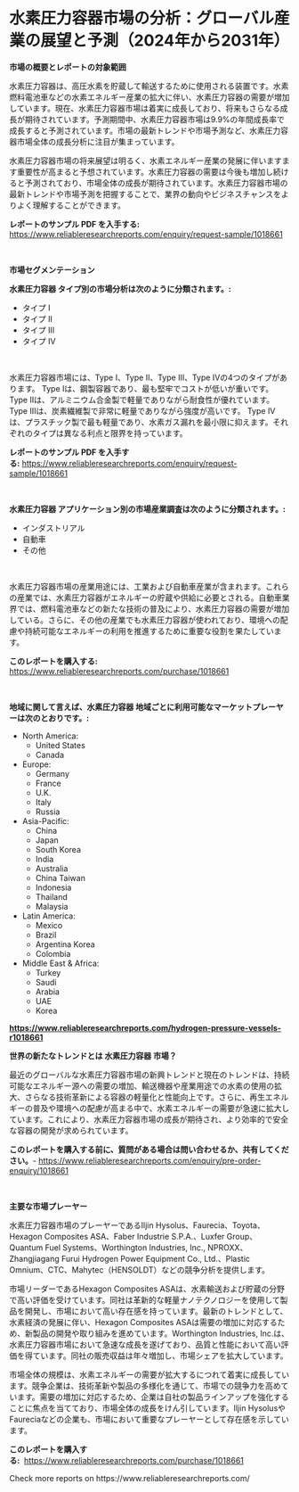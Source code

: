 <p><h1>水素圧力容器市場の分析：グローバル産業の展望と予測（2024年から2031年）</h1></p><p><strong>市場の概要とレポートの対象範囲</strong></p>
<p><p>水素圧力容器は、高圧水素を貯蔵して輸送するために使用される装置です。水素燃料電池車などの水素エネルギー産業の拡大に伴い、水素圧力容器の需要が増加しています。現在、水素圧力容器市場は着実に成長しており、将来もさらなる成長が期待されています。予測期間中、水素圧力容器市場は9.9%の年間成長率で成長すると予測されています。市場の最新トレンドや市場予測など、水素圧力容器市場全体の成長分析に注目が集まっています。</p><p>水素圧力容器市場の将来展望は明るく、水素エネルギー産業の発展に伴いますます重要性が高まると予想されています。水素圧力容器の需要は今後も増加し続けると予測されており、市場全体の成長が期待されています。水素圧力容器市場の最新トレンドや市場予測を把握することで、業界の動向やビジネスチャンスをよりよく理解することができます。</p></p>
<p><strong>レポートのサンプル PDF を入手する:</strong> <a href="https://www.reliableresearchreports.com/enquiry/request-sample/1018661">https://www.reliableresearchreports.com/enquiry/request-sample/1018661</a></p>
<p>&nbsp;</p>
<p><strong>市場セグメンテーション</strong></p>
<p><strong>水素圧力容器 タイプ別の市場分析は次のように分類されます。:</strong></p>
<p><ul><li>タイプ I</li><li>タイプ II</li><li>タイプ III</li><li>タイプ IV</li></ul></p>
<p>&nbsp;</p>
<p><p>水素圧力容器市場には、Type I、Type II、Type III、Type IVの4つのタイプがあります。 Type Iは、鋼製容器であり、最も堅牢でコストが低いが重いです。 Type IIは、アルミニウム合金製で軽量でありながら耐食性が優れています。 Type IIIは、炭素繊維製で非常に軽量でありながら強度が高いです。 Type IVは、プラスチック製で最も軽量であり、水素ガス漏れを最小限に抑えます。それぞれのタイプは異なる利点と限界を持っています。</p></p>
<p><strong>レポートのサンプル PDF を入手する:</strong>&nbsp;<a href="https://www.reliableresearchreports.com/enquiry/request-sample/1018661">https://www.reliableresearchreports.com/enquiry/request-sample/1018661</a></p>
<p>&nbsp;</p>
<p><strong> 水素圧力容器 アプリケーション別の市場産業調査は次のように分類されます。:</strong></p>
<p><ul><li>インダストリアル</li><li>自動車</li><li>その他</li></ul></p>
<p>&nbsp;</p>
<p><p>水素圧力容器市場の産業用途には、工業および自動車産業が含まれます。これらの産業では、水素圧力容器がエネルギーの貯蔵や供給に必要とされる。自動車業界では、燃料電池車などの新たな技術の普及により、水素圧力容器の需要が増加している。さらに、その他の産業でも水素圧力容器が使われており、環境への配慮や持続可能なエネルギーの利用を推進するために重要な役割を果たしています。</p></p>
<p><strong>このレポートを購入する:</strong>&nbsp; <a href="https://www.reliableresearchreports.com/purchase/1018661">https://www.reliableresearchreports.com/purchase/1018661</a></p>
<p>&nbsp;</p>
<p><strong>地域に関して言えば、水素圧力容器 地域ごとに利用可能なマーケットプレーヤーは次のとおりです。:</strong></p>
<p><ul>
    <li>
        North America:
        <ul>
            <li>United States</li>
            <li>Canada</li>
        </ul>
    </li>
    <li>
        Europe:
        <ul>
            <li>Germany</li>
            <li>France</li>
            <li>U.K.</li>
            <li>Italy</li>
            <li>Russia</li>
        </ul>
    </li>
    <li>
        Asia-Pacific:
        <ul>
            <li>China</li>
            <li>Japan</li>
            <li>South Korea</li>
            <li>India</li>
            <li>Australia</li>
            <li>China Taiwan</li>
            <li>Indonesia</li>
            <li>Thailand</li>
            <li>Malaysia</li>
        </ul>
    </li>
    <li>
        Latin America:
        <ul>
            <li>Mexico</li>
            <li>Brazil</li>
            <li>Argentina Korea</li>
            <li>Colombia</li>
        </ul>
    </li>
    <li>
        Middle East & Africa:
        <ul>
            <li>Turkey</li>
            <li>Saudi</li>
            <li>Arabia</li>
            <li>UAE</li>
            <li>Korea</li>
        </ul>
    </li>
    </ul></p>
<p><strong><a href="https://www.reliableresearchreports.com/hydrogen-pressure-vessels-r1018661">https://www.reliableresearchreports.com/hydrogen-pressure-vessels-r1018661</a></strong>&nbsp;</p>
<p><strong>世界の新たなトレンドとは 水素圧力容器 市場？</strong></p>
<p><p>最近のグローバルな水素圧力容器市場の新興トレンドと現在のトレンドは、持続可能なエネルギー源への需要の増加、輸送機器や産業用途での水素の使用の拡大、さらなる技術革新による容器の軽量化と性能向上です。さらに、再生エネルギーの普及や環境への配慮が高まる中で、水素エネルギーの需要が急速に拡大しています。これにより、水素圧力容器市場の成長が期待され、より効率的で安全な容器の開発が求められています。</p></p>
<p><strong>このレポートを購入する前に、質問がある場合は問い合わせるか、共有してください。</strong>- <a href="https://www.reliableresearchreports.com/enquiry/pre-order-enquiry/1018661">https://www.reliableresearchreports.com/enquiry/pre-order-enquiry/1018661</a></p>
<p>&nbsp;</p>
<p><strong>主要な市場プレーヤー</strong></p>
<p><p>水素圧力容器市場のプレーヤーであるIljin Hysolus、Faurecia、Toyota、Hexagon Composites ASA、Faber Industrie S.P.A.、Luxfer Group、Quantum Fuel Systems、Worthington Industries, Inc., NPROXX、Zhangjiagang Furui Hydrogen Power Equipment Co., Ltd.、Plastic Omnium、CTC、Mahytec（HENSOLDT）などの競争分析を提供します。</p><p>市場リーダーであるHexagon Composites ASAは、水素輸送および貯蔵の分野で高い評価を受けています。同社は革新的な軽量ナノテクノロジーを使用して製品を開発し、市場において高い存在感を持っています。最新のトレンドとして、水素経済の発展に伴い、Hexagon Composites ASAは需要の増加に対応するため、新製品の開発や取り組みを進めています。Worthington Industries, Inc.は、水素圧力容器市場において急速な成長を遂げており、品質と性能において高い評価を得ています。同社の販売収益は年々増加し、市場シェアを拡大しています。</p><p>市場全体の規模は、水素エネルギーの需要が拡大するにつれて着実に成長しています。競争企業は、技術革新や製品の多様化を通じて、市場での競争力を高めています。需要の増加に対応するため、企業は自社の製品ラインアップを強化することに焦点を当てており、市場全体の成長をけん引しています。Iljin HysolusやFaureciaなどの企業も、市場において重要なプレーヤーとして存在感を示しています。</p></p>
<p><strong>このレポートを購入する:</strong>&nbsp;&nbsp;<a href="https://www.reliableresearchreports.com/purchase/1018661">https://www.reliableresearchreports.com/purchase/1018661</a></p>
<p>Check more reports on https://www.reliableresearchreports.com/</p>
